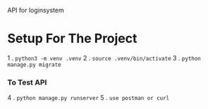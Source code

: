 API for loginsystem

# Setup For The Project 

1 . `python3 -m venv .venv`
2 . `source .venv/bin/activate`
3 . `python manage.py migrate`
### To Test API 
4 . `python manage.py runserver` 
5 . ` use postman or curl `
